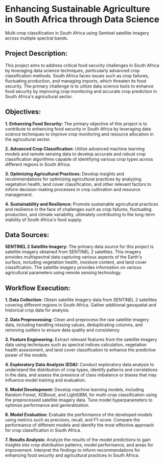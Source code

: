 # Enhancing Sustainable Agriculture in South Africa through Data Science
Multi-crop classification in South Africa using Sentinel satellite imagery across multiple spectral bands.

## Project Description:
This project aims to address critical food security challenges in South Africa by leveraging data science techniques, particularly advanced crop classification methods. South Africa faces issues such as crop failures, fluctuating production, and managing imports, which threaten its food security. The primary challenge is to utilize data science tools to enhance food security by improving crop monitoring and accurate crop prediction in South Africa's agricultural sector.

## Objectives:

**1. Enhancing Food Security:** The primary objective of this project is to contribute to enhancing food security in South Africa by leveraging data science techniques to improve crop monitoring and resource allocation in the agricultural sector.

**2. Advanced Crop Classification:** Utilize advanced machine learning models and remote sensing data to develop accurate and robust crop classification algorithms capable of identifying various crop types across different regions in South Africa.

**3. Optimizing Agricultural Practices:** Develop insights and recommendations for optimizing agricultural practices by analyzing vegetation health, land cover classification, and other relevant factors to inform decision-making processes in crop cultivation and resource management.

**4. Sustainability and Resilience:** Promote sustainable agricultural practices and resilience in the face of challenges such as crop failures, fluctuating production, and climate variability, ultimately contributing to the long-term stability of South Africa's food supply.

## Data Sources:

**SENTINEL 2 Satellite Imagery:** The primary data source for this project is satellite imagery obtained from SENTINEL 2 satellites. This imagery provides multispectral data capturing various aspects of the Earth's surface, including vegetation health, moisture content, and land cover classification.
The satellite imagery provides information on various agricultural parameters using remote sensing technology.

## Workflow Execution:

**1. Data Collection:** Obtain satellite imagery data from SENTINEL 2 satellites covering different regions in South Africa. Gather additional geospatial and historical crop data for analysis.

**2. Data Preprocessing:** Clean and preprocess the raw satellite imagery data, including handling missing values, deduplicating columns, and removing outliers to ensure data quality and consistency.

**3. Feature Engineering:** Extract relevant features from the satellite imagery data using techniques such as spectral indices calculation, vegetation health assessment, and land cover classification to enhance the predictive power of the models.

**4. Exploratory Data Analysis (EDA):** Conduct exploratory data analysis to understand the distribution of crop types, identify patterns and correlations in the data, and assess the presence of class imbalance or biases that may influence model training and evaluation.

**5. Model Development:** Develop machine learning models, including Random Forest, XGBoost, and LightGBM, for multi-crop classification using the preprocessed satellite imagery data. Tune model hyperparameters to optimize performance and generalization.

**6. Model Evaluation:** Evaluate the performance of the developed models using metrics such as precision, recall, and F1-score. Compare the performance of different models and identify the most effective approach for crop classification in South Africa.

**7. Results Analysis:** Analyze the results of the model predictions to gain insights into crop distribution patterns, model performance, and areas for improvement. Interpret the findings to inform recommendations for enhancing food security and agricultural practices in South Africa.
